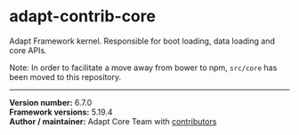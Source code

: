 # adapt-contrib-core
Adapt Framework kernel. Responsible for boot loading, data loading and core APIs.

Note: In order to facilitate a move away from bower to npm, `src/core` has been moved to this repository.

----------------------------
**Version number:** 6.7.0 <br />
**Framework versions:** 5.19.4 <br />
**Author / maintainer:** Adapt Core Team with [contributors](https://github.com/adaptlearning/adapt-contrib-core/graphs/contributors)
